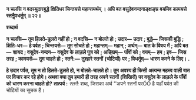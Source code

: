 **न चलसि न वदस्युदारबुद्धे** **क्षितिधर चिन्तयसे महान्तमर्थम् ।** **अपि बत वसुदेवनन्दनाङ्क्षङ्घ्र** **वयमिव कामयसे स्तनैॢवधर्तुम् ॥ २२॥** 

**शब्दार्थ** 

**न चलसि—** **तुम हिलते-डुलते नहीं हो** **; न वदसि—** **न बोलते हो** **; उदार—** **उदार** **; बुद्धे—** **जिसकी बुद्धि** **; क्षिति-धर—** **हे पर्वत** **;** **चिन्तयसे—** **तुम सोचते हो** **; महान्तम्—** **महान्** **; अर्थम्—** **बात के विषय में** **; अपि बत—** **शायद** **; वसुदेव-नन्दन—** **वसुदेव के** **लाड़ले पुत्र को** **; अङ्घ्रिम्—** **पाँवों को** **; वयम्—** **हम** **; इव—** **जिस तरह** **; कामयसे—** **तुम चाहते हो** **; स्तनै:—** **तुश्हारे स्तनों** **(चोटियों) पर** **; विधर्तुम्—** **धारण करने के लिए।** **.** 

**हे उदार पर्वत, तुम न तो हिलते-डुलते हो, न बोलते-चालते हो। तुम अवश्य ही किसी** **अत्यन्त महत्त्व वाली बात पर विचार कर रहे होगे। अथवा क्या तुम हमारी ही तरह अपने स्तनों** **(शिखिरों) पर वसुदेव के लाड़ले के पाँवों को धारण करना चाहते हो?** **तात्पर्य :** *स्तनै:* शब्द, जिसका अर्थ ''अपने स्तनों परÓÓ है यहाँ पर्वत की चोटियों का सूचक हैं।  